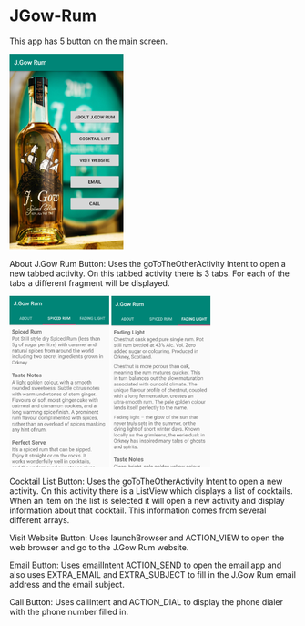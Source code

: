 # JGow-Rum

This app has 5 button on the main screen.

<img src="/Screenshots/image1.png" width="200"/>

About J.Gow Rum Button:
Uses the goToTheOtherActivity Intent to open a new tabbed activity.
On this tabbed activity there is 3 tabs. For each of the tabs a different fragment will be displayed.

<p style="float:left>
<img src="/Screenshots/image4.png" height="300"/>
<img src="/Screenshots/image6.png" height="300"/>
<img src="/Screenshots/image5.png" height="300"/>
</p>

Cocktail List Button:
Uses the goToTheOtherActivity Intent to open a new activity.
On this activity there is a ListView which displays a list of cocktails.
When an item on the list is selected it will open a new activity and display information about that cocktail. 
This information comes from several different arrays.

Visit Website Button:
Uses launchBrowser and ACTION_VIEW to open the web browser and go to the J.Gow Rum website.

Email Button:
Uses emailIntent ACTION_SEND to open the email app and also uses EXTRA_EMAIL and EXTRA_SUBJECT to fill in the J.Gow Rum email address and the email subject.

Call Button:
Uses callIntent and ACTION_DIAL to display the phone dialer with the phone number filled in.
